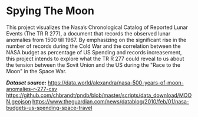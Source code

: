 # Spying The Moon


This project visualizes the Nasa’s Chronological Catalog of Reported Lunar Events (The TR R 277), a document that records the observed lunar anomalies from 1500 till 1967. By emphasizing on the significant rise in the number of records during the Cold War and the correlation between the NASA budget as percentage of US Spending and records increasement, this project intends to explore what the TR R 277 could reveal to us about the tension between the Sovit Union and the US during the "Race to the Moon" in the Space War.

***Dataset source:***
https://data.world/alexandra/nasa-500-years-of-moon-anomalies-r-277-csv
https://github.com/chbrandt/pndb/blob/master/scripts/data_download/MOON.geojson
https://www.theguardian.com/news/datablog/2010/feb/01/nasa-budgets-us-spending-space-travel
